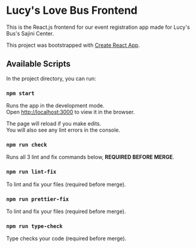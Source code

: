 # Lucy's Love Bus Frontend

This is the React.js frontend for our event registration app made for Lucy's Bus's Sajini Center.


This project was bootstrapped with [Create React App](https://github.com/facebook/create-react-app).

## Available Scripts

In the project directory, you can run:

### `npm start`

Runs the app in the development mode.<br />
Open [http://localhost:3000](http://localhost:3000) to view it in the browser.

The page will reload if you make edits.<br />
You will also see any lint errors in the console.

### `npm run check`

Runs all 3 lint and fix commands below, **REQUIRED BEFORE MERGE**.

### `npm run lint-fix`

To lint and fix your files (required before merge).

### `npm run prettier-fix`

To lint and fix your files (required before merge).

### `npm run type-check`

Type checks your code (required before merge).
